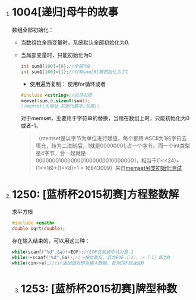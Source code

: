 1. # 1004[递归]母牛的故事

   数组全部初始化：

   - 当数组位全局变量时，系统默认全部初始化为0.

   - 当局部变量时，只能初始化为0

     ```c++
     int sum0[100]={0};//全部为0
     int sum1[100]={1};//只有sum[0]被初始化为了1
     ```
     - 使用遍历复制：
       使用for循环或者

     ```c++
     #include <cstring>//必须引用
     memset(sum,0,sizeof(sum));
     //memset(头地址,初始化数字,长度);
     ```

     对于memset，主要用于字符串的替换，当用在数组上时，只能初始化为0或者-1。
     
     > （memset是以字节为单位进行赋值，每个都用 ASCII为1的字符去填充，转为二进制后，1就是00000001,占一个字节。而一个int类型是4字节，合一起就是 00000001000000010000000100000001，相当于(1<<24)+(1<<16)+(1<<8)+1 = 16843009）来自[memset另类初始化测试](https://blog.csdn.net/synapse7/article/details/9884135/)


2. # 1250: [蓝桥杯2015初赛]方程整数解

   求平方根

   ```c++
   #include <cmath>
   double sqrt(double);
   ```

   存在输入结束的，可以用这三种：
   
   ```c++
   while(scanf("%d",&a)!=EOF);//EOF在系统中认为是-1
   while(～scanf("%d",&a));//～按位取反。若为EOF（-1），～（-1）即为0
   while(cin>>a);//cin返回值为即为输入数据。若为EOF则返回0
   ```
   
   3. # 1253: [蓝桥杯2015初赛]牌型种数 
   
      
